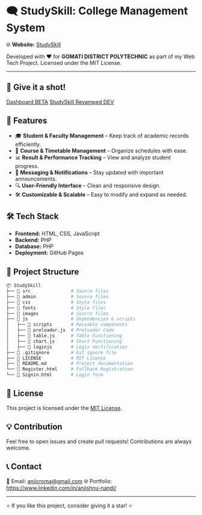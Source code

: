 # 🗨️ StudySkill: College Management System

🌐 **Website:** [StudySkill](https://cromaguy.github.io/StudySkill/)

Developed with ❤️ for **GOMATI DISTRICT POLYTECHNIC** as part of my Web Tech Project. Licensed under the MIT License.

---

## 🚀 Give it a shot!
[Dashboard BETA](https://cromaguy.github.io/StudySkill/Hod/Hod-Dash.html)
[StudySkill Revamped DEV](https://studyskill.vercel.app)




## 📌 Features

- 🎓 **Student & Faculty Management** – Keep track of academic records efficiently.
- 📅 **Course & Timetable Management** – Organize schedules with ease.
- 📊 **Result & Performance Tracking** – View and analyze student progress.
- 📩 **Messaging & Notifications** – Stay updated with important announcements.
- 🔍 **User-Friendly Interface** – Clean and responsive design.
- 🛠 **Customizable & Scalable** – Easy to modify and expand as needed.



## 🛠 Tech Stack

- **Frontend:** HTML, CSS, JavaScript 
- **Backend:** PHP
- **Database:** PHP
- **Deployment:** GitHub Pages 


## 📂 Project Structure

```bash
📦 StudySkill
├── 📁 src               # Source files
├── 📁 admin             # Source files
├── 📁 css               # Style files
├── 📁 fonts             # Style files
├── 📁 images            # Source files
├── 📁 js                # Dependencies & scripts
│   ├── 📁 scripts       # Reusable components
│   ├── 📜 preloader.js  # Preloader Code
│   ├── 📜 table.js      # Table Functioning
│   ├── 📜 chart.js      # Chart Functioning
│   ├── 📜 loginjs       # Login Verfification
├── 📜 .gitignore        # Git ignore file
├── 📜 LICENSE           # MIT License
├── 📜 README.md         # Project documentation
└── 📜 Register.html     # Fallback Registration
└── 📜 Signin.html       # Login form
```




## 📜 License

This project is licensed under the [MIT License](LICENSE).



## 💡 Contribution

Feel free to open issues and create pull requests! Contributions are always welcome.



## 📞 Contact

📧 Email: anjicroma@gmail.com 
🌐 Portfolio: https://www.linkedin.com/in/anjishnu-nandi/

---

⭐ If you like this project, consider giving it a star! ⭐

